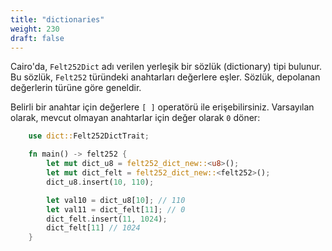 ```yaml
---
title: "dictionaries"
weight: 230
draft: false
---
```


Cairo'da, `Felt252Dict` adı verilen yerleşik bir sözlük (dictionary) tipi bulunur. Bu sözlük, `Felt252` türündeki anahtarları değerlere eşler. Sözlük, depolanan değerlerin türüne göre geneldir.  

Belirli bir anahtar için değerlere `[ ]` operatörü ile erişebilirsiniz. Varsayılan olarak, mevcut olmayan anahtarlar için değer olarak `0` döner:

```rust {.codebox}
    use dict::Felt252DictTrait;

    fn main() -> felt252 {
        let mut dict_u8 = felt252_dict_new::<u8>();
        let mut dict_felt = felt252_dict_new::<felt252>();
        dict_u8.insert(10, 110);

        let val10 = dict_u8[10]; // 110
        let val11 = dict_felt[11]; // 0
        dict_felt.insert(11, 1024);
        dict_felt[11] // 1024
    }
```
